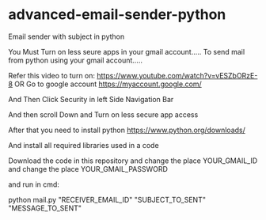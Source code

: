 # advanced-email-sender-python
Email sender with subject in python

You Must  Turn on less seure apps in your gmail account..... 
To send mail  from python using your gmail  account.....

Refer this video  to turn on:
https://www.youtube.com/watch?v=vESZbORzE-8
OR
Go to google account 
https://myaccount.google.com/

And Then Click Security in left Side Navigation Bar 

And then scroll Down and Turn on less secure app access 


After that  you need to install python
https://www.python.org/downloads/

And install all required libraries used in a code

Download the code in this repository 
and change the place YOUR_GMAIL_ID  
and change the place YOUR_GMAIL_PASSWORD

and run in cmd:

python mail.py "RECEIVER_EMAIL_ID" "SUBJECT_TO_SENT" "MESSAGE_TO_SENT"
